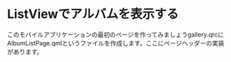 # ListViewでアルバムを表示する

このモバイルアプリケーションの最初のページを作ってみましょうgallery.qrcにAlbumListPage.qmlというファイルを作成します。ここにページヘッダーの実装があります。


